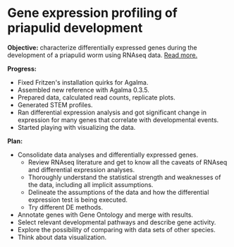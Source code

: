 Gene expression profiling of priapulid development
==================================================

**Objective:** characterize differentially expressed genes during the
development of a priapulid worm using RNAseq data. [Read
more.](description.md)

**Progress:**
- Fixed Fritzen's installation quirks for Agalma.
- Assembled new reference with Agalma 0.3.5.
- Prepared data, calculated read counts, replicate plots.
- Generated STEM profiles.
- Ran differential expression analysis and got significant change in expression
  for many genes that correlate with developmental events.
- Started playing with visualizing the data.

**Plan:**
- Consolidate data analyses and differentially expressed genes.
    - Review RNAseq literature and get to know all the caveats of RNAseq and
      differential expression analyses.
    - Thoroughly understand the statistical strength and weaknesses of the data,
      including all implicit assumptions.
    - Delineate the assumptions of the data and how the differential expression test
      is being executed.
    - Try different DE methods.
- Annotate genes with Gene Ontology and merge with results.
- Select relevant developmental pathways and describe gene activity.
- Explore the possibility of comparing with data sets of other species.
- Think about data visualization.

